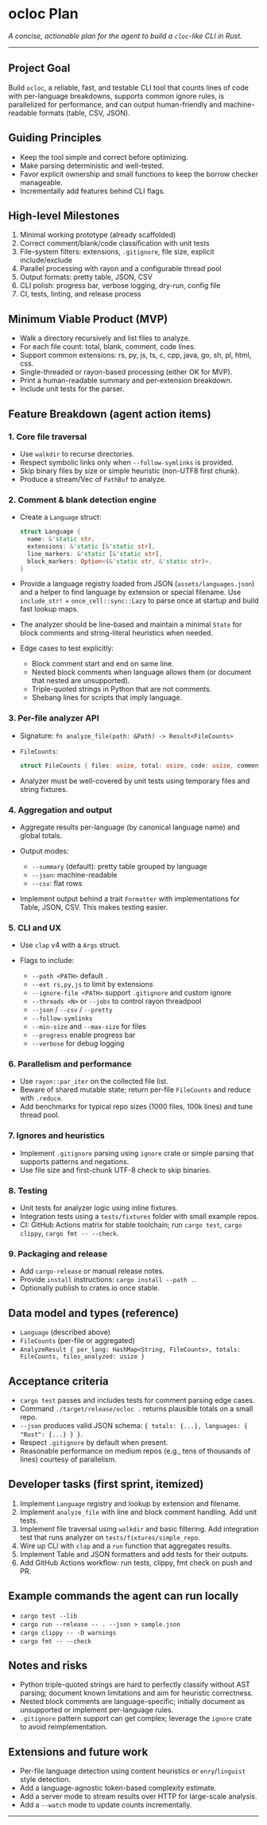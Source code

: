 # ocloc Plan

_A concise, actionable plan for the agent to build a `cloc`-like CLI in Rust._

---

## Project Goal

Build `ocloc`, a reliable, fast, and testable CLI tool that counts lines of code with per-language breakdowns, supports common ignore rules, is parallelized for performance, and can output human-friendly and machine-readable formats (table, CSV, JSON).

## Guiding Principles

- Keep the tool simple and correct before optimizing.
- Make parsing deterministic and well-tested.
- Favor explicit ownership and small functions to keep the borrow checker manageable.
- Incrementally add features behind CLI flags.

## High-level Milestones

1. Minimal working prototype (already scaffolded)
2. Correct comment/blank/code classification with unit tests
3. File-system filters: extensions, `.gitignore`, file size, explicit include/exclude
4. Parallel processing with rayon and a configurable thread pool
5. Output formats: pretty table, JSON, CSV
6. CLI polish: progress bar, verbose logging, dry-run, config file
7. CI, tests, linting, and release process

## Minimum Viable Product (MVP)

- Walk a directory recursively and list files to analyze.
- For each file count: total, blank, comment, code lines.
- Support common extensions: rs, py, js, ts, c, cpp, java, go, sh, pl, html, css.
- Single-threaded or rayon-based processing (either OK for MVP).
- Print a human-readable summary and per-extension breakdown.
- Include unit tests for the parser.

## Feature Breakdown (agent action items)

### 1. Core file traversal

- Use `walkdir` to recurse directories.
- Respect symbolic links only when `--follow-symlinks` is provided.
- Skip binary files by size or simple heuristic (non-UTF8 first chunk).
- Produce a stream/Vec of `PathBuf` to analyze.

### 2. Comment & blank detection engine

- Create a `Language` struct:

  ```rust
  struct Language {
    name: &'static str,
    extensions: &'static [&'static str],
    line_markers: &'static [&'static str],
    block_markers: Option<(&'static str, &'static str)>,
  }
  ```

- Provide a language registry loaded from JSON (`assets/languages.json`) and a helper to find language by extension or special filename. Use `include_str!` + `once_cell::sync::Lazy` to parse once at startup and build fast lookup maps.
- The analyzer should be line-based and maintain a minimal `State` for block comments and string-literal heuristics when needed.
- Edge cases to test explicitly:

  - Block comment start and end on same line.
  - Nested block comments when language allows them (or document that nested are unsupported).
  - Triple-quoted strings in Python that are not comments.
  - Shebang lines for scripts that imply language.

### 3. Per-file analyzer API

- Signature: `fn analyze_file(path: &Path) -> Result<FileCounts>`
- `FileCounts`:

  ```rust
  struct FileCounts { files: usize, total: usize, code: usize, comment: usize, blank: usize }
  ```

- Analyzer must be well-covered by unit tests using temporary files and string fixtures.

### 4. Aggregation and output

- Aggregate results per-language (by canonical language name) and global totals.
- Output modes:

  - `--summary` (default): pretty table grouped by language
  - `--json`: machine-readable
  - `--csv`: flat rows

- Implement output behind a trait `Formatter` with implementations for Table, JSON, CSV. This makes testing easier.

### 5. CLI and UX

- Use `clap` v4 with a `Args` struct.
- Flags to include:

  - `--path <PATH>` default `.`
  - `--ext rs,py,js` to limit by extensions
  - `--ignore-file <PATH>` support `.gitignore` and custom ignore
  - `--threads <N>` or `--jobs` to control rayon threadpool
  - `--json` / `--csv` / `--pretty`
  - `--follow-symlinks`
  - `--min-size` and `--max-size` for files
  - `--progress` enable progress bar
  - `--verbose` for debug logging

### 6. Parallelism and performance

- Use `rayon::par_iter` on the collected file list.
- Beware of shared mutable state; return per-file `FileCounts` and reduce with `.reduce`.
- Add benchmarks for typical repo sizes (1000 files, 100k lines) and tune thread pool.

### 7. Ignores and heuristics

- Implement `.gitignore` parsing using `ignore` crate or simple parsing that supports patterns and negations.
- Use file size and first-chunk UTF-8 check to skip binaries.

### 8. Testing

- Unit tests for analyzer logic using inline fixtures.
- Integration tests using a `tests/fixtures` folder with small example repos.
- CI: GitHub Actions matrix for stable toolchain; run `cargo test`, `cargo clippy`, `cargo fmt -- --check`.

### 9. Packaging and release

- Add `cargo-release` or manual release notes.
- Provide `install` instructions: `cargo install --path .`.
- Optionally publish to crates.io once stable.

## Data model and types (reference)

- `Language` (described above)
- `FileCounts` (per-file or aggregated)
- `AnalyzeResult { per_lang: HashMap<String, FileCounts>, totals: FileCounts, files_analyzed: usize }`

## Acceptance criteria

- `cargo test` passes and includes tests for comment parsing edge cases.
- Command `./target/release/ocloc .` returns plausible totals on a small repo.
- `--json` produces valid JSON schema: `{ totals: {...}, languages: { "Rust": {...} } }`.
- Respect `.gitignore` by default when present.
- Reasonable performance on medium repos (e.g., tens of thousands of lines) courtesy of parallelism.

## Developer tasks (first sprint, itemized)

1. Implement `Language` registry and lookup by extension and filename.
2. Implement `analyze_file` with line and block comment handling. Add unit tests.
3. Implement file traversal using `walkdir` and basic filtering. Add integration test that runs analyzer on `tests/fixtures/simple_repo`.
4. Wire up CLI with `clap` and a `run` function that aggregates results.
5. Implement Table and JSON formatters and add tests for their outputs.
6. Add GitHub Actions workflow: run tests, clippy, fmt check on push and PR.

## Example commands the agent can run locally

- `cargo test --lib`
- `cargo run --release -- . --json > sample.json`
- `cargo clippy -- -D warnings`
- `cargo fmt -- --check`

## Notes and risks

- Python triple-quoted strings are hard to perfectly classify without AST parsing; document known limitations and aim for heuristic correctness.
- Nested block comments are language-specific; initially document as unsupported or implement per-language rules.
- `.gitignore` pattern support can get complex; leverage the `ignore` crate to avoid reimplementation.

## Extensions and future work

- Per-file language detection using content heuristics or `enry`/`linguist` style detection.
- Add a language-agnostic token-based complexity estimate.
- Add a server mode to stream results over HTTP for large-scale analysis.
- Add a `--watch` mode to update counts incrementally.

---
